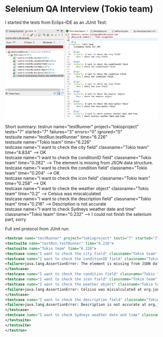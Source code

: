 # Selenium QA Interview (Tokio team)


I started the tests from Eclips-IDE as an JUnit Test:

![Title](./resources/1.JPG)

Short summary:
testrun name="testRunner" project="tokioproject" tests="7" started="7" failures="3" errors="0" ignored="0" \
testsuite name="testRun.testRunner" time="6.226" \
testsuite name="Tokio team" time="6.226" \
testcase name="I want to check the city field" classname="Tokio team" time="4.834" --> OK \
testcase name="I want to check the conditionID field" classname="Tokio team" time="0.282" --> The element is missing from JSON data structure. \
testcase name="I want to check the condition field" classname="Tokio team" time="0.204" --> OK \
testcase name="I want to check the icon field" classname="Tokio team" time="0.258" --> OK \
testcase name="I want to check the weather object" classname="Tokio team" time="0.2" --> Celsius was miscalculated \
testcase name="I want to check the description field" classname="Tokio team" time="0.216" --> Description is not accurate \
testcase name="I want to check Sydneys weather date and time" classname="Tokio team" time="0.232" --> I could not finish the selenium part, sorry

Full xml protocol from JUnit run:
```xml
<testrun name="testRunner" project="tokioproject" tests="7" started="7" failures="3" errors="0" ignored="0">
<testsuite name="testRun.testRunner" time="6.226">
<testsuite name="Tokio team" time="6.226">
<testcase name="I want to check the city field" classname="Tokio team" time="4.834"/>
<testcase name="I want to check the conditionID field" classname="Tokio team" time="0.282">
<failure>java.lang.AssertionError: The element is missing from JSON data structure. at org.junit.Assert.fail(Assert.java:89) at stepDefinition.tokioSteps.i_check_the_conditionid_field(tokioSteps.java:48) at ✽.I check the conditionID field(file:///C:/Users/szila/eclipse-workspace/tokioproject/src/main/java/featureFiles/tokioTests.feature:29) </failure>
</testcase>
<testcase name="I want to check the condition field" classname="Tokio team" time="0.204"/>
<testcase name="I want to check the icon field" classname="Tokio team" time="0.258"/>
<testcase name="I want to check the weather object" classname="Tokio team" time="0.2">
<failure>java.lang.AssertionError: Celsius was miscalculated at org.junit.Assert.fail(Assert.java:89) at stepDefinition.tokioSteps.i_check_the_weather_object(tokioSteps.java:68) at ✽.I check the weather object(file:///C:/Users/szila/eclipse-workspace/tokioproject/src/main/java/featureFiles/tokioTests.feature:41) </failure>
</testcase>
<testcase name="I want to check the description field" classname="Tokio team" time="0.216">
<failure>java.lang.AssertionError: Description is not accurate at org.junit.Assert.fail(Assert.java:89) at stepDefinition.tokioSteps.i_check_the_description_field(tokioSteps.java:79) at ✽.I check the description field(file:///C:/Users/szila/eclipse-workspace/tokioproject/src/main/java/featureFiles/tokioTests.feature:45) </failure>
</testcase>
<testcase name="I want to check Sydneys weather date and time" classname="Tokio team" time="0.232"/>
</testsuite>
</testsuite>
</testrun>
```

